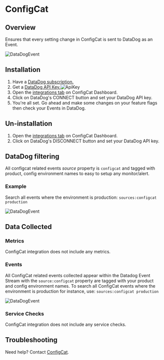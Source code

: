 # ConfigCat


## Overview

Ensures that every setting change in ConfigCat is sent to DataDog as an Event.

![DataDogEvent][3]

## Installation
1. Have a <a href="https://www.datadoghq.com/" target="_blank">DataDog subscription.</a>
2. Get a <a href="https://docs.datadoghq.com/account_management/api-app-keys/#api-keys" target="_blank">DataDog API Key.</a>![ApiKey][1]
3. Open the <a href="https://app.configcat.com/product/integrations" target="_blank">integrations tab</a> on ConfigCat Dashboard.
4. Click on DataDog's CONNECT button and set your DataDog API key.
5. You're all set. Go ahead and make some changes on your feature flags then check your Events in DataDog.


## Un-installation
1. Open the <a href="https://app.configcat.com/product/integrations" target="_blank">integrations tab</a> on ConfigCat Dashboard.
2. Click on DataDog's DISCONNECT button and set your DataDog API key.

## DataDog filtering

All configcat related events *source* property is ```configcat``` and tagged with product, config environment names to easy to setup any monitor/alert.

### Example

Search all events where the environment is production: ```sources:configcat production```

![DataDogEvent][4]

## Data Collected

### Metrics

ConfigCat integration does not include any metrics.

### Events


All ConfigCat related events collected appear within the Datadog Event Stream with the `source:configcat` property are  tagged with your product and config environment names. To search all ConfigCat events where the environment is production for instance, use: `sources:configcat production`

![DataDogEvent][4]

### Service Checks

ConfigCat integration does not include any service checks.

## Troubleshooting

Need help? Contact [ConfigCat][6].

[1]: https://raw.githubusercontent.com/DataDog/integrations-extras/master/configcat/assets/images/datadog_apikey.png
[2]: https://raw.githubusercontent.com/DataDog/integrations-extras/master/configcat/assets/images/datadog_connect.png
[3]: https://raw.githubusercontent.com/DataDog/integrations-extras/master/configcat/assets/images/datadog_event.png
[4]: https://raw.githubusercontent.com/DataDog/integrations-extras/master/configcat/assets/images/datadog_filtering.png
[5]: https://raw.githubusercontent.com/DataDog/integrations-extras/master/configcat/assets/images/datadog_manageproduct.png
[6]: https://configcat.com/docs/integrations/datadog/
[7]: https://docs.datadoghq.com/account_management/api-app-keys/#api-keys

